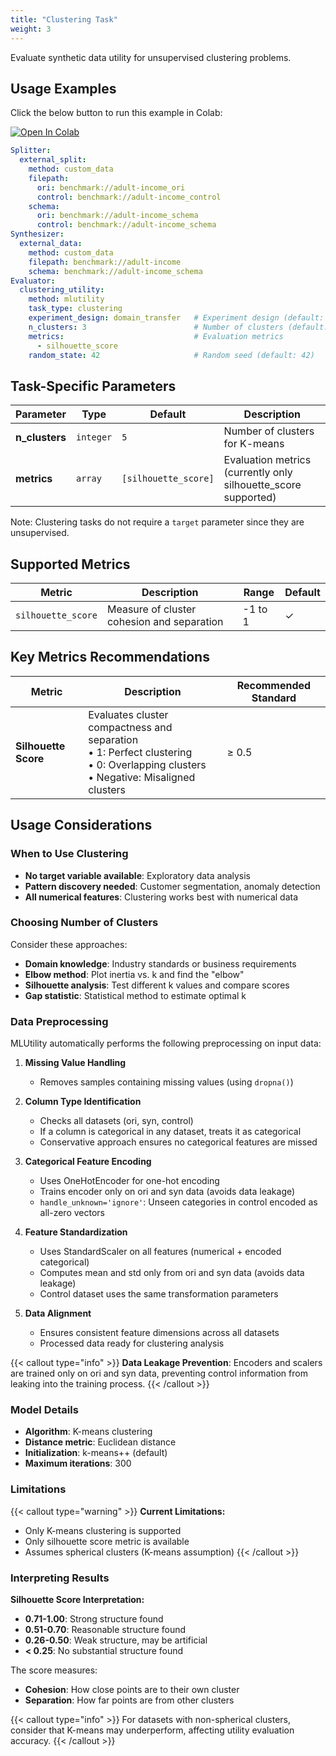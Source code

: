 ```yaml
---
title: "Clustering Task"
weight: 3
---
```


Evaluate synthetic data utility for unsupervised clustering problems.

## Usage Examples

Click the below button to run this example in Colab:

[![Open In Colab](https://colab.research.google.com/assets/colab-badge.svg)](https://colab.research.google.com/github/nics-tw/petsard/blob/main/demo/petsard-yaml/evaluator-yaml/utility-clustering.ipynb)

```yaml
Splitter:
  external_split:
    method: custom_data
    filepath:
      ori: benchmark://adult-income_ori
      control: benchmark://adult-income_control
    schema:
      ori: benchmark://adult-income_schema
      control: benchmark://adult-income_schema
Synthesizer:
  external_data:
    method: custom_data
    filepath: benchmark://adult-income
    schema: benchmark://adult-income_schema
Evaluator:
  clustering_utility:
    method: mlutility
    task_type: clustering
    experiment_design: domain_transfer   # Experiment design (default: domain_transfer)
    n_clusters: 3                        # Number of clusters (default: 3)
    metrics:                             # Evaluation metrics
      - silhouette_score
    random_state: 42                     # Random seed (default: 42)
```

## Task-Specific Parameters

| Parameter | Type | Default | Description |
|-----------|------|---------|-------------|
| **n_clusters** | `integer` | `5` | Number of clusters for K-means |
| **metrics** | `array` | `[silhouette_score]` | Evaluation metrics (currently only silhouette_score supported) |

Note: Clustering tasks do not require a `target` parameter since they are unsupervised.

## Supported Metrics

| Metric | Description | Range | Default |
|--------|-------------|-------|---------|
| `silhouette_score` | Measure of cluster cohesion and separation | -1 to 1 | ✓ |

## Key Metrics Recommendations

| Metric | Description | Recommended Standard |
|--------|-------------|---------------------|
| **Silhouette Score** | Evaluates cluster compactness and separation<br>• 1: Perfect clustering<br>• 0: Overlapping clusters<br>• Negative: Misaligned clusters | ≥ 0.5 |

## Usage Considerations

### When to Use Clustering

- **No target variable available**: Exploratory data analysis
- **Pattern discovery needed**: Customer segmentation, anomaly detection
- **All numerical features**: Clustering works best with numerical data

### Choosing Number of Clusters

Consider these approaches:
- **Domain knowledge**: Industry standards or business requirements
- **Elbow method**: Plot inertia vs. k and find the "elbow"
- **Silhouette analysis**: Test different k values and compare scores
- **Gap statistic**: Statistical method to estimate optimal k

### Data Preprocessing

MLUtility automatically performs the following preprocessing on input data:

1. **Missing Value Handling**
   - Removes samples containing missing values (using `dropna()`)

2. **Column Type Identification**
   - Checks all datasets (ori, syn, control)
   - If a column is categorical in any dataset, treats it as categorical
   - Conservative approach ensures no categorical features are missed

3. **Categorical Feature Encoding**
   - Uses OneHotEncoder for one-hot encoding
   - Trains encoder only on ori and syn data (avoids data leakage)
   - `handle_unknown='ignore'`: Unseen categories in control encoded as all-zero vectors

4. **Feature Standardization**
   - Uses StandardScaler on all features (numerical + encoded categorical)
   - Computes mean and std only from ori and syn data (avoids data leakage)
   - Control dataset uses the same transformation parameters

5. **Data Alignment**
   - Ensures consistent feature dimensions across all datasets
   - Processed data ready for clustering analysis

{{< callout type="info" >}}
**Data Leakage Prevention**: Encoders and scalers are trained only on ori and syn data, preventing control information from leaking into the training process.
{{< /callout >}}

### Model Details

- **Algorithm**: K-means clustering
- **Distance metric**: Euclidean distance
- **Initialization**: k-means++ (default)
- **Maximum iterations**: 300

### Limitations

{{< callout type="warning" >}}
**Current Limitations:**
- Only K-means clustering is supported
- Only silhouette score metric is available
- Assumes spherical clusters (K-means assumption)
{{< /callout >}}

### Interpreting Results

**Silhouette Score Interpretation:**
- **0.71-1.00**: Strong structure found
- **0.51-0.70**: Reasonable structure found
- **0.26-0.50**: Weak structure, may be artificial
- **< 0.25**: No substantial structure found

The score measures:
- **Cohesion**: How close points are to their own cluster
- **Separation**: How far points are from other clusters

{{< callout type="info" >}}
For datasets with non-spherical clusters, consider that K-means may underperform, affecting utility evaluation accuracy.
{{< /callout >}}